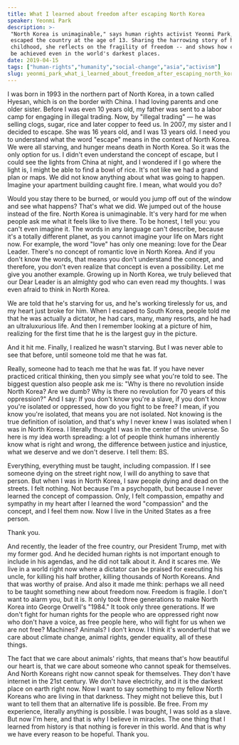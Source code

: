 ```yaml
---
title: What I learned about freedom after escaping North Korea
speaker: Yeonmi Park
description: >-
 "North Korea is unimaginable," says human rights activist Yeonmi Park, who
 escaped the country at the age of 13. Sharing the harrowing story of her
 childhood, she reflects on the fragility of freedom -- and shows how change can
 be achieved even in the world's darkest places.
date: 2019-04-15
tags: ["human-rights","humanity","social-change","asia","activism"]
slug: yeonmi_park_what_i_learned_about_freedom_after_escaping_north_korea
---
```


I was born in 1993 in the northern part of North Korea, in a town called Hyesan, which is
on the border with China. I had loving parents and one older sister. Before I was even 10
years old, my father was sent to a labor camp for engaging in illegal trading. Now, by
"illegal trading" — he was selling clogs, sugar, rice and later copper to feed us. In 2007,
my sister and I decided to escape. She was 16 years old, and I was 13 years old. I need you
to understand what the word "escape" means in the context of North Korea. We were all
starving, and hunger means death in North Korea. So it was the only option for us. I
didn't even understand the concept of escape, but I could see the lights from China at
night, and I wondered if I go where the light is, I might be able to find a bowl of
rice. It's not like we had a grand plan or maps. We did not know anything about what was
going to happen. Imagine your apartment building caught fire. I mean, what would you
do?

Would you stay there to be burned, or would you jump off out of the window and see what
happens? That's what we did. We jumped out of the house instead of the fire. North Korea is
unimaginable. It's very hard for me when people ask me what it feels like to live there.
To be honest, I tell you: you can't even imagine it. The words in any language can't
describe, because it's a totally different planet, as you cannot imagine your life on Mars
right now. For example, the word "love" has only one meaning: love for the Dear Leader.
There's no concept of romantic love in North Korea. And if you don't know the words, that
means you don't understand the concept, and therefore, you don't even realize that concept
is even a possibility. Let me give you another example. Growing up in North Korea, we truly
believed that our Dear Leader is an almighty god who can even read my thoughts. I was even
afraid to think in North Korea.

We are told that he's starving for us, and he's working tirelessly for us, and my heart
just broke for him. When I escaped to South Korea, people told me that he was actually a
dictator, he had cars, many, many resorts, and he had an ultraluxurious life. And then I
remember looking at a picture of him, realizing for the first time that he is the largest
guy in the picture.

And it hit me. Finally, I realized he wasn't starving. But I was never able to see that
before, until someone told me that he was fat.

Really, someone had to teach me that he was fat. If you have never practiced critical
thinking, then you simply see what you're told to see. The biggest question also people ask
me is: "Why is there no revolution inside North Korea? Are we dumb? Why is there no
revolution for 70 years of this oppression?" And I say: If you don't know you're a slave,
if you don't know you're isolated or oppressed, how do you fight to be free? I mean, if
you know you're isolated, that means you are not isolated. Not knowing is the true
definition of isolation, and that's why I never knew I was isolated when I was in North
Korea. I literally thought I was in the center of the universe. So here is my idea worth
spreading: a lot of people think humans inherently know what is right and wrong, the
difference between justice and injustice, what we deserve and we don't deserve. I tell
them: BS.

Everything, everything must be taught, including compassion. If I see someone dying on the
street right now, I will do anything to save that person. But when I was in North Korea, I
saw people dying and dead on the streets. I felt nothing. Not because I'm a psychopath,
but because I never learned the concept of compassion. Only, I felt compassion, empathy
and sympathy in my heart after I learned the word "compassion" and the concept, and I feel
them now. Now I live in the United States as a free person.

Thank you.

And recently, the leader of the free country, our President Trump, met with my former god.
And he decided human rights is not important enough to include in his agendas, and he did
not talk about it. And it scares me. We live in a world right now where a dictator can be
praised for executing his uncle, for killing his half brother, killing thousands of North
Koreans. And that was worthy of praise. And also it made me think: perhaps we all need to
be taught something new about freedom now. Freedom is fragile. I don't want to alarm you,
but it is. It only took three generations to make North Korea into George Orwell's "1984."
It took only three generations. If we don't fight for human rights for the people who are
oppressed right now who don't have a voice, as free people here, who will fight for us
when we are not free? Machines? Animals? I don't know. I think it's wonderful that we care
about climate change, animal rights, gender equality, all of these things.

The fact that we care about animals' rights, that means that's how beautiful our heart is,
that we care about someone who cannot speak for themselves. And North Koreans right now
cannot speak for themselves. They don't have internet in the 21st century. We don't have
electricity, and it is the darkest place on earth right now. Now I want to say something to
my fellow North Koreans who are living in that darkness. They might not believe this, but
I want to tell them that an alternative life is possible. Be free. From my experience,
literally anything is possible. I was bought, I was sold as a slave. But now I'm here, and
that is why I believe in miracles. The one thing that I learned from history is that
nothing is forever in this world. And that is why we have every reason to be hopeful. Thank
you.

<!--
ad_duration=3.33
comment_count=35
event="TED2019"
external_start_time=0
has_talk_citation=1
intro_duration=11.82
is_subtitle_required="False"
is_talk_featured="True"
language="en"
language_swap="False"
native_language="en"
number_of_related_talks=6
number_of_speakers=1
number_of_subtitled_videos=26
number_of_tags=5
number_of_talk_download_languages=27
number_of_talk_more_resources=1
number_of_talk_recommendations=1
number_of_talks_take_actions=1
post_ad_duration=0.83
published_timestamp="2019-08-30 14:55:51"
recording_date="2019-04-15"
speaker_description="Human rights activist"
speaker_is_published=1
speaker_name="Yeonmi Park"
talk_name="What I learned about freedom after escaping North Korea"
talk_recommendations_blurb="More resources curated by Yeonmi Park"
talks_tags=["human-rights","humanity","social-change","asia","activism"]
url_audio="https://download.ted.com/talks/YeonmiPark_2019.mp3?apikey=acme-roadrunner"
url_photo_speaker="https://pe.tedcdn.com/images/ted/5355869f683574c5ba32d8366cf8711b13867923_254x191.jpg"
url_photo_talk="https://s3.amazonaws.com/talkstar-photos/uploads/be024faf-0973-47a1-b049-fd83d85e4dc9/YeonmiPark_2019-embed.jpg"
url_webpage="https://www.ted.com/talks/yeonmi_park_what_i_learned_about_freedom_after_escaping_north_korea"
video_type_name="TED Stage Talk"
-->